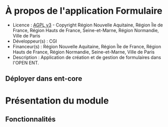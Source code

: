 # À propos de l'application Formulaire

* Licence : [AGPL v3](http://www.gnu.org/licenses/agpl.txt) - Copyright Région Nouvelle Aquitaine, Région Île de France, Région Hauts de France, Seine-et-Marne, Région Normandie, Ville de Paris
* Développeur(s) : CGI
* Financeur(s) : Région Nouvelle Aquitaine, Région Île de France, Région Hauts de France, Région Normandie, Seine-et-Marne, Ville de Paris
* Description : Application de création et de gestion de formulaires dans l'OPEN ENT.

## Déployer dans ent-core


# Présentation du module

## Fonctionnalités

